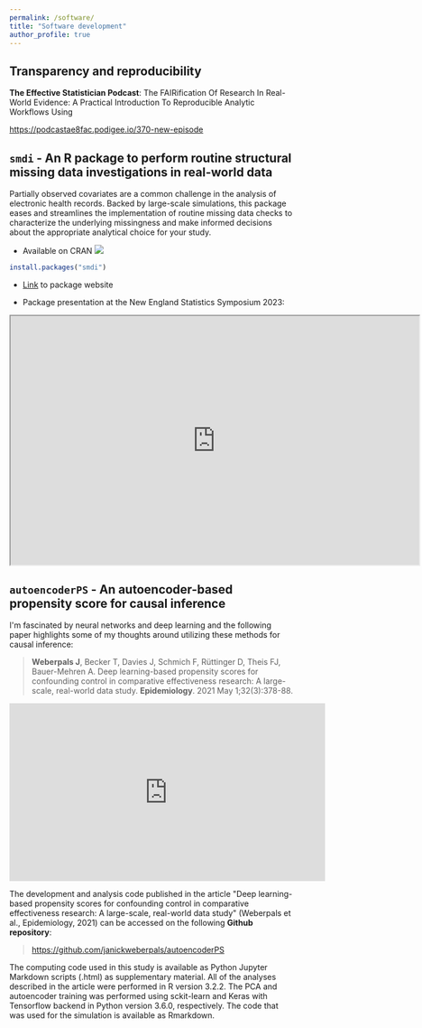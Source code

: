 ```yaml
---
permalink: /software/
title: "Software development"
author_profile: true
---
```


## Transparency and reproducibility

**The Effective Statistician Podcast**: The FAIRification Of Research In Real-World Evidence: A Practical Introduction To Reproducible Analytic Workflows Using

<script class="podigee-podcast-player" src="https://player.podigee-cdn.net/podcast-player/javascripts/podigee-podcast-player.js" data-configuration="https://podcastae8fac.podigee.io/370-new-episode/embed?context=external"></script>

<https://podcastae8fac.podigee.io/370-new-episode>

## `smdi` - An R package to perform routine structural missing data investigations in real-world data

Partially observed covariates are a common challenge in the analysis of electronic health records. Backed by large-scale simulations, this package eases and streamlines the implementation of routine missing data checks to characterize the underlying missingness and make informed decisions about the appropriate analytical choice for your study.

-   Available on CRAN ![](https://cranlogs.r-pkg.org/badges/grand-total/smdi)

```r
install.packages("smdi")
```

-   [Link](https://janickweberpals.gitlab-pages.partners.org/smdi/index.html) to package website

-   Package presentation at the New England Statistics Symposium 2023:

<iframe width="725" height="440.6641" class="html" src="https://drugepi.gitlab-pages.partners.org/NESS2023/ness2023.html#/title-slide"></iframe>

## `autoencoderPS` - An autoencoder-based propensity score for causal inference

I'm fascinated by neural networks and deep learning and the following paper highlights some of my thoughts around utilizing these methods for causal inference:

> **Weberpals J**, Becker T, Davies J, Schmich F, Rüttinger D, Theis FJ, Bauer-Mehren A. Deep learning-based propensity scores for confounding control in comparative effectiveness research: A large-scale, real-world data study. **Epidemiology**. 2021 May 1;32(3):378-88.

<iframe width="560" height="315" src="https://www.youtube.com/embed/ULX5usCw1js" title="YouTube video player" frameborder="0" allow="accelerometer; autoplay; clipboard-write; encrypted-media; gyroscope; picture-in-picture" allowfullscreen></iframe>

The development and analysis code published in the article "Deep learning-based propensity scores for confounding control in comparative effectiveness research: A large-scale, real-world data study" (Weberpals et al., Epidemiology, 2021) can be accessed on the following **Github repository**:

> <https://github.com/janickweberpals/autoencoderPS>

The computing code used in this study is available as Python Jupyter Markdown scripts (.html) as supplementary material. All of the analyses described in the article were performed in R version 3.2.2. The PCA and autoencoder training was performed using sckit-learn and Keras with Tensorflow backend in Python version 3.6.0, respectively. The code that was used for the simulation is available as Rmarkdown.
